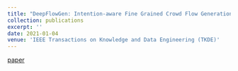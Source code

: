 ```yaml
---
title: "DeepFlowGen: Intention-aware Fine Grained Crowd Flow Generation via Deep Neural Networks"
collection: publications
excerpt: ''
date: 2021-01-04
venue: 'IEEE Transactions on Knowledge and Data Engineering (TKDE)'
---
```


[paper](https://ieeexplore.ieee.org/stamp/stamp.jsp?tp=&arnumber=9416248)
